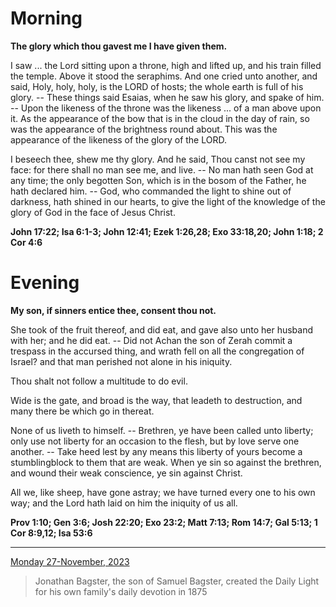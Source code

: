 # Morning

**The glory which thou gavest me I have given them.**
 
I saw ... the Lord sitting upon a throne, high and lifted up, and his train filled the temple. Above it stood the seraphims. And one cried unto another, and said, Holy, holy, holy, is the LORD of hosts; the whole earth is full of his glory. -- These things said Esaias, when he saw his glory, and spake of him. -- Upon the likeness of the throne was the likeness ... of a man above upon it. As the appearance of the bow that is in the cloud in the day of rain, so was the appearance of the brightness round about. This was the appearance of the likeness of the glory of the LORD.
 
I beseech thee, shew me thy glory. And he said, Thou canst not see my face: for there shall no man see me, and live. -- No man hath seen God at any time; the only begotten Son, which is in the bosom of the Father, he hath declared him. -- God, who commanded the light to shine out of darkness, hath shined in our hearts, to give the light of the knowledge of the glory of God in the face of Jesus Christ.  

**John 17:22; Isa 6:1-3; John 12:41; Ezek 1:26,28; Exo 33:18,20; John 1:18; 2 Cor 4:6**

# Evening

**My son, if sinners entice thee, consent thou not.**
 
She took of the fruit thereof, and did eat, and gave also unto her husband with her; and he did eat. -- Did not Achan the son of Zerah commit a trespass in the accursed thing, and wrath fell on all the congregation of Israel? and that man perished not alone in his iniquity.
 
Thou shalt not follow a multitude to do evil.
 
Wide is the gate, and broad is the way, that leadeth to destruction, and many there be which go in thereat.
 
None of us liveth to himself. -- Brethren, ye have been called unto liberty; only use not liberty for an occasion to the flesh, but by love serve one another. -- Take heed lest by any means this liberty of yours become a stumblingblock to them that are weak. When ye sin so against the brethren, and wound their weak conscience, ye sin against Christ.
 
All we, like sheep, have gone astray; we have turned every one to his own way; and the Lord hath laid on him the iniquity of us all.  

**Prov 1:10; Gen 3:6; Josh 22:20; Exo 23:2; Matt 7:13; Rom 14:7; Gal 5:13; 1 Cor 8:9,12; Isa 53:6**

---

[Monday 27-November, 2023](https://t.me/s/daily_light)

> Jonathan Bagster, the son of Samuel Bagster, created the Daily Light for his own family's daily devotion in 1875

